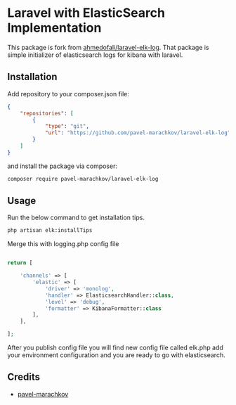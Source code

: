 # Laravel with ElasticSearch Implementation


This package is fork from [ahmedofali/laravel-elk-log](https://github.com/ahmedofali/laravel-elk-log).
That package is simple initializer of elasticsearch logs for kibana with laravel. 

## Installation

Add repository to your composer.json file:
```json
{
    "repositories": [
        {
            "type": "git",
            "url": "https://github.com/pavel-marachkov/laravel-elk-log"
        }
    ]
}
```
and install the package via composer:

``` bash
composer require pavel-marachkov/laravel-elk-log
```

## Usage

Run the below command to get installation tips. 

``` bash
php artisan elk:installTips
```

Merge this with logging.php config file 
```php

return [

    'channels' => [
        'elastic' => [
            'driver' => 'monolog',
            'handler' => ElasticsearchHandler::class,
            'level' => 'debug',
            'formatter' => KibanaFormatter::class
        ],
    ],

];

```

After you publish config file you will find new config file called elk.php add your environment configuration and you are ready to go with elasticsearch.   

## Credits

- [pavel-marachkov](https://github.com/pavel-marachkov)
